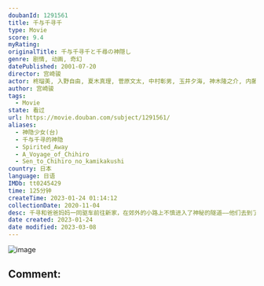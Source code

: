 ```yaml
---
doubanId: 1291561
title: 千与千寻千
type: Movie
score: 9.4
myRating: 
originalTitle: 千与千寻千と千尋の神隠し
genre: 剧情, 动画, 奇幻
datePublished: 2001-07-20
director: 宫崎骏
actor: 柊瑠美, 入野自由, 夏木真理, 菅原文太, 中村彰男, 玉井夕海, 神木隆之介, 内藤刚志, 泽口靖子, 我修院达也, 大泉洋, 小林郁夫, 上条恒彦, 小野武彦, 田壮壮, 王琳, 安田显, 户次重幸, 胡立成, 山像香, 斋藤志郎, 脇田茂, 彭昱畅, 井柏然, 周冬雨
author: 宫崎骏
tags:
  - Movie
state: 看过
url: https://movie.douban.com/subject/1291561/
aliases:
  - 神隐少女(台)
  - 千与千寻的神隐
  - Spirited_Away
  - A_Voyage_of_Chihiro
  - Sen_to_Chihiro_no_kamikakushi
country: 日本
language: 日语
IMDb: tt0245429
time: 125分钟
createTime: 2023-01-24 01:14:12
collectionDate: 2020-11-04
desc: 千寻和爸爸妈妈一同驱车前往新家，在郊外的小路上不慎进入了神秘的隧道——他们去到了另外一个诡异世界—一个中世纪的小镇。远处飘来食物的香味，爸爸妈妈大快朵颐，孰料之后变成了猪！这时小镇上渐渐来了许多样子古...
date created: 2023-01-24
date modified: 2023-03-08
---
```


![image](p2557573348.jpg)

Comment:
---
